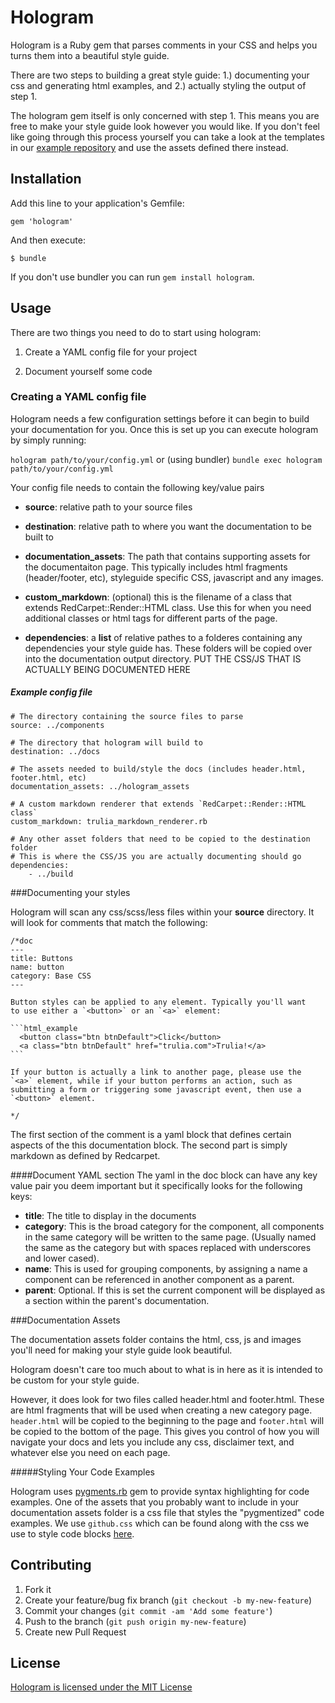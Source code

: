 # Hologram

Hologram is a Ruby gem that parses comments in your CSS and helps you turns them into a beautiful style guide.

There are two steps to building a great style guide: 1.) documenting your css and generating html examples, and 2.) actually styling the output of step 1.

The hologram gem itself is only concerned with step 1. This means you are free to make your style guide look however you would like. If you don't feel like going through this process yourself you can take a look at the templates in our [example repository](https://github.com/trulia/hologram-example/tree/gh-pages/hologram_assets/doc_assets/css) and use the assets defined there instead.

## Installation

Add this line to your application's Gemfile:

    gem 'hologram'

And then execute:

    $ bundle

If you don't use bundler you can run `gem install hologram`.

## Usage

There are two things you need to do to start using hologram:

1. Create a YAML config file for your project

2. Document yourself some code

### Creating a YAML config file

Hologram needs a few configuration settings before it can begin to build
your documentation for you. Once this is set up you can execute hologram by
simply running:

`hologram path/to/your/config.yml` or (using bundler) `bundle exec hologram path/to/your/config.yml`

Your config file needs to contain the following key/value pairs

* **source**: relative path to your source files

* **destination**: relative path to where you want the documentation to be
  built to

* **documentation_assets**: The path that contains supporting assets for
  the documentaiton page. This typically includes html fragments (header/footer, etc),
  styleguide specific CSS, javascript and any images.

* **custom_markdown**: (optional) this is the filename of a class that extends
  RedCarpet::Render::HTML class. Use this for when you need
  additional classes or html tags for different parts of the page.

* **dependencies**: a **list** of relative pathes to a folderes containing any dependencies your style guide has.
These folders will be copied over into the documentation output directory.
PUT THE CSS/JS THAT IS ACTUALLY BEING DOCUMENTED HERE

##### Example config file

    # The directory containing the source files to parse
    source: ../components

    # The directory that hologram will build to
    destination: ../docs

    # The assets needed to build/style the docs (includes header.html, footer.html, etc)
    documentation_assets: ../hologram_assets

    # A custom markdown renderer that extends `RedCarpet::Render::HTML class`
    custom_markdown: trulia_markdown_renderer.rb

    # Any other asset folders that need to be copied to the destination folder
    # This is where the CSS/JS you are actually documenting should go
    dependencies:
        - ../build



###Documenting your styles

Hologram will scan any css/scss/less files within your **source** directory.
It will look for comments that match the following:

    /*doc
    ---
    title: Buttons
    name: button
    category: Base CSS
    ---

    Button styles can be applied to any element. Typically you'll want
    to use either a `<button>` or an `<a>` element:

    ```html_example
      <button class="btn btnDefault">Click</button>
      <a class="btn btnDefault" href="trulia.com">Trulia!</a>
    ```

    If your button is actually a link to another page, please use the
    `<a>` element, while if your button performs an action, such as
    submitting a form or triggering some javascript event, then use a
    `<button>` element.

    */

The first section of the comment is a yaml block that defines certain
aspects of the this documentation block. The second part is simply
markdown as defined by Redcarpet.

####Document YAML section
The yaml in the doc block can have any key value pair you deem important
but it specifically looks for the following keys:

* **title**: The title to display in the documents
* **category**: This is the broad category for the component, all
  components in the same category will be written to the same page.
  (Usually named the same as the category but with spaces replaced with
  underscores and lower cased).
* **name**: This is used for grouping components, by assigning
  a name a component can be referenced in another component as a parent.
* **parent**: Optional. If this is set the current component will be
  displayed as a section within the parent's documentation.


###Documentation Assets

The documentation assets folder contains the html, css, js and images
you'll need for making your style guide look beautiful.

Hologram doesn't care too much about to what is in here as it is intended
to be custom for your style guide.

However, it does look for two files called header.html and footer.html.
These are html fragments that will be used when creating a new category page.
`header.html` will be copied to the beginning to the page and `footer.html`
will be copied to the bottom of the page. This gives you control of how you
will navigate your docs and lets you include any css, disclaimer text, and
whatever else you need on each page.

#####Styling Your Code Examples

Hologram uses [pygments.rb](https://github.com/tmm1/pygments.rb) gem to provide
syntax highlighting for code examples. One of the assets that you probably want
to include in your documentation assets folder is a css file that styles the
"pygmentized" code examples. We use `github.css` which can be found along with the
css we use to style code blocks [here](https://github.com/trulia/hologram-example/tree/gh-pages/hologram_assets/doc_assets/css).

## Contributing

1. Fork it
2. Create your feature/bug fix branch (`git checkout -b my-new-feature`)
3. Commit your changes (`git commit -am 'Add some feature'`)
4. Push to the branch (`git push origin my-new-feature`)
5. Create new Pull Request


## License
[Hologram is licensed under the MIT License](https://github.com/trulia/hologram/blob/master/LICENSE.txt)



